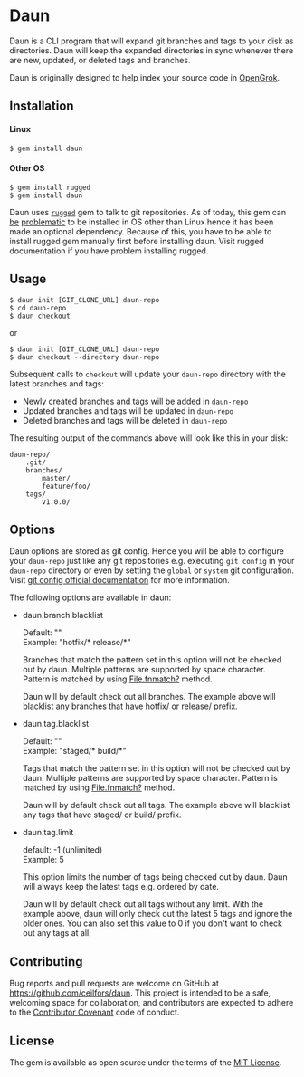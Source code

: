 # Daun

Daun is a CLI program that will expand git branches and tags to your disk
as directories. Daun will keep the expanded directories in sync whenever there are
new, updated, or deleted tags and branches.

Daun is originally designed to help index your source code in [OpenGrok](https://opengrok.github.io/OpenGrok/).

## Installation

#### Linux

    $ gem install daun

#### Other OS

    $ gem install rugged
    $ gem install daun

Daun uses [`rugged`](https://github.com/libgit2/rugged) gem to talk to git repositories. As of today, this gem
can [be](https://github.com/libgit2/rugged/issues/43)
[problematic](https://github.com/libgit2/rugged/issues/489) 
to be installed in OS other than Linux hence it has been made an optional dependency.
Because of this, you have to be able to install rugged gem manually first before
installing daun. Visit rugged documentation if you have problem installing rugged.

## Usage

    $ daun init [GIT_CLONE_URL] daun-repo
    $ cd daun-repo
    $ daun checkout
    
or

    $ daun init [GIT_CLONE_URL] daun-repo
    $ daun checkout --directory daun-repo

Subsequent calls to `checkout` will update your `daun-repo` directory with the latest
branches and tags:

- Newly created branches and tags will be added in `daun-repo`
- Updated branches and tags will be updated in `daun-repo`
- Deleted branches and tags will be deleted in `daun-repo`

The resulting output of the commands above will look like this in your
disk:

    daun-repo/
        .git/
        branches/
            master/
            feature/foo/
        tags/
            v1.0.0/
        
## Options

Daun options are stored as git config. Hence you will be able to configure your `daun-repo`
just like any git repositories e.g. executing `git config` in your `daun-repo` directory or even
by setting the `global` or `system` git configuration. Visit
[git config official documentation](https://git-scm.com/docs/git-config)
for more information.

The following options are available in daun:

* daun.branch.blacklist

    Default: ""  
    Example: "hotfix/* release/*"

    Branches that match the pattern set in this option will not be checked out by daun.
    Multiple patterns are supported by space character. Pattern is matched by using
    [File.fnmatch?](http://ruby-doc.org/core-1.9.3/File.html#method-c-fnmatch-3F) method.
    
    Daun will by default check out all branches. The example above will blacklist any
    branches that have hotfix/ or release/ prefix.

* daun.tag.blacklist
  
    Default: ""  
    Example: "staged/* build/*"
  
    Tags that match the pattern set in this option will not be checked out by daun.
    Multiple patterns are supported by space character. Pattern is matched by using
    [File.fnmatch?](http://ruby-doc.org/core-1.9.3/File.html#method-c-fnmatch-3F) method.

    Daun will by default check out all tags. The example above will blacklist any
    tags that have staged/ or build/ prefix.
  
* daun.tag.limit

    default: -1 (unlimited)  
    Example: 5

    This option limits the number of tags being checked out by daun. Daun will
    always keep the latest tags e.g. ordered by date.
    
    Daun will by default check out all tags without any limit. With the example above,
    daun will only check out the latest 5 tags and ignore the older ones. You can also
    set this value to 0 if you don't want to check out any tags at all.

## Contributing

Bug reports and pull requests are welcome on GitHub at https://github.com/ceilfors/daun. This project is intended to be a safe, welcoming space for collaboration, and contributors are expected to adhere to the [Contributor Covenant](http://contributor-covenant.org) code of conduct.


## License

The gem is available as open source under the terms of the [MIT License](http://opensource.org/licenses/MIT).
